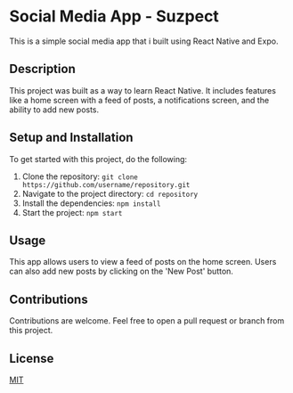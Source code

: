 # Social Media App - Suzpect

This is a simple social media app that i built using React Native and Expo.

## Description

This project was built as a way to learn React Native. It includes features like a home screen with a feed of posts, a notifications screen, and the ability to add new posts.

## Setup and Installation

To get started with this project, do the following:

1. Clone the repository: `git clone https://github.com/username/repository.git`
2. Navigate to the project directory: `cd repository`
3. Install the dependencies: `npm install`
4. Start the project: `npm start`

## Usage

This app allows users to view a feed of posts on the home screen. Users can also add new posts by clicking on the 'New Post' button.

## Contributions

Contributions are welcome. Feel free to open a pull request or branch from this project.

## License

[MIT](https://choosealicense.com/licenses/mit/)
